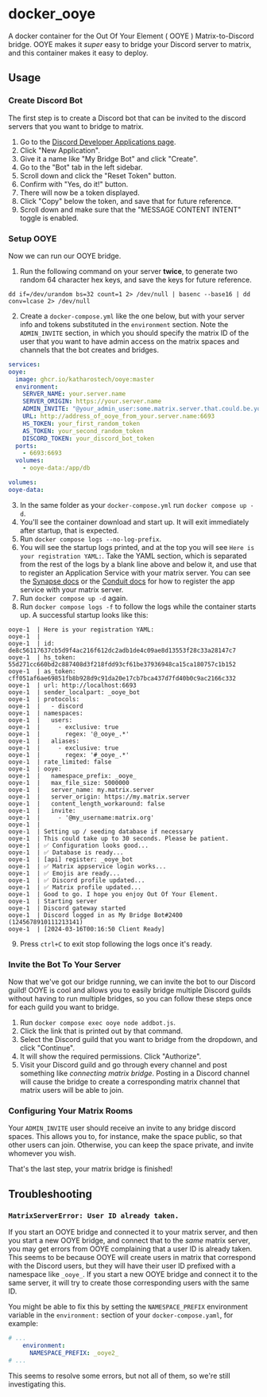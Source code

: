 # docker_ooye

A docker container for the Out Of Your Element ( OOYE ) Matrix-to-Discord bridge. OOYE makes it
_super_ easy to bridge your Discord server to matrix, and this container makes it easy to deploy.

## Usage

### Create Discord Bot

The first step is to create a Discord bot that can be invited to the discord servers that you want
to bridge to matrix.

1. Go to the [Discord Developer Applications page](https://discord.com/developers/applications).
2. Click "New Application".
3. Give it a name like "My Bridge Bot" and click "Create".
4. Go to the "Bot" tab in the left sidebar.
5. Scroll down and click the "Reset Token" button.
6. Confirm with "Yes, do it!" button.
7. There will now be a token displayed.
8. Click "Copy" below the token, and save that for future reference.
9. Scroll down and make sure that the "MESSAGE CONTENT INTENT" toggle is enabled.

### Setup OOYE

Now we can run our OOYE bridge.

1. Run the following command on your server **twice**, to generate two random 64 character hex keys,
  and save the keys for future reference.
  ```
  dd if=/dev/urandom bs=32 count=1 2> /dev/null | basenc --base16 | dd conv=lcase 2> /dev/null
  ```
2. Create a `docker-compose.yml` like the one below, but with your server info and tokens substituted
  in the `environment` section.
  Note the `ADMIN_INVITE` section, in which you should specify the matrix ID of the user that you want
  to have admin access on the matrix spaces and channels that the bot creates and bridges.
  ```yaml
services:
  ooye:
    image: ghcr.io/katharostech/ooye:master
    environment:
      SERVER_NAME: your.server.name
      SERVER_ORIGIN: https://your.server.name
      ADMIN_INVITE: "@your_admin_user:some.matrix.server.that.could.be.your.server.name.or.not"
      URL: http://address_of_ooye_from_your.server.name:6693
      HS_TOKEN: your_first_random_token
      AS_TOKEN: your_second_random_token
      DISCORD_TOKEN: your_discord_bot_token
    ports:
      - 6693:6693
    volumes:
      - ooye-data:/app/db

volumes:
  ooye-data:
  ```
3. In the same folder as your `docker-compose.yml` run `docker compose up -d`.
4. You'll see the container download and start up. It will exit immediately after startup, that is
  expected.
5. Run `docker compose logs --no-log-prefix`.
6. You will see the startup logs printed, and at the top you will see `Here is your registration YAML:`.
  Take the YAML section, which is separated from the rest of the logs by a blank line above and below it,
  and use that to register an Application Service with your matrix server. You can see the [Synapse docs][sd]
  or the [Conduit docs][cd] for how to register the app service with your matrix server.
7. Run `docker compose up -d` again.
8. Run `docker compose logs -f` to follow the logs while the container starts up. A successful startup looks
  like this:
  ```
ooye-1  | Here is your registration YAML:
ooye-1  |
ooye-1  | id: de8c56117637cb5d9f4ac216f612dc2adb1de4c09ae8d13553f28c33a28147c7
ooye-1  | hs_token: 55d271cc660bd2c887408d3f218fdd93cf61be37936948ca15ca180757c1b152
ooye-1  | as_token: cff051af6ae69851fb8b928d9c91da20e17cb7bca437d7fd40b0c9ac2166c332
ooye-1  | url: http://localhost:6693
ooye-1  | sender_localpart: _ooye_bot
ooye-1  | protocols:
ooye-1  |   - discord
ooye-1  | namespaces:
ooye-1  |   users:
ooye-1  |     - exclusive: true
ooye-1  |       regex: '@_ooye_.*'
ooye-1  |   aliases:
ooye-1  |     - exclusive: true
ooye-1  |       regex: '#_ooye_.*'
ooye-1  | rate_limited: false
ooye-1  | ooye:
ooye-1  |   namespace_prefix: _ooye_
ooye-1  |   max_file_size: 5000000
ooye-1  |   server_name: my.matrix.server
ooye-1  |   server_origin: https://my.matrix.server
ooye-1  |   content_length_workaround: false
ooye-1  |   invite:
ooye-1  |     - '@my_username:matrix.org'
ooye-1  |
ooye-1  | Setting up / seeding database if necessary
ooye-1  | This could take up to 30 seconds. Please be patient.
ooye-1  | ✅ Configuration looks good...
ooye-1  | ✅ Database is ready...
ooye-1  | [api] register: _ooye_bot
ooye-1  | ✅ Matrix appservice login works...
ooye-1  | ✅ Emojis are ready...
ooye-1  | ✅ Discord profile updated...
ooye-1  | ✅ Matrix profile updated...
ooye-1  | Good to go. I hope you enjoy Out Of Your Element.
ooye-1  | Starting server
ooye-1  | Discord gateway started
ooye-1  | Discord logged in as My Bridge Bot#2400 (1245678910111213141)
ooye-1  | [2024-03-16T00:16:50 Client Ready]
  ```
9. Press `ctrl+C` to exit stop following the logs once it's ready.

[sd]: https://matrix-org.github.io/synapse/latest/application_services.html
[cd]: https://gitlab.com/famedly/conduit/-/blob/next/APPSERVICES.md

### Invite the Bot To Your Server

Now that we've got our bridge running, we can invite the bot to our Discord guild! OOYE is cool
and allows you to easily bridge multiple Discord guilds without having to run multiple bridges,
so you can follow these steps once for each guild you want to bridge.

1. Run `docker compose exec ooye node addbot.js`.
2. Click the link that is printed out by that command.
3. Select the Discord guild that you want to bridge from the dropdown, and click "Continue".
4. It will show the required permissions. Click "Authorize".
5. Visit your Discord guild and go through every channel and post something like _connecting matrix bridge_.
  Posting in a Discord channel will cause the bridge to create a corresponding matrix channel that matrix
  users will be able to join.


### Configuring Your Matrix Rooms

Your `ADMIN_INVITE` user should receive an invite to any bridge discord spaces. This allows you
to, for instance, make the space public, so that other users can join. Otherwise, you can keep
the space private, and invite whomever you wish.

That's the last step, your matrix bridge is finished!

## Troubleshooting

### `MatrixServerError: User ID already taken.`

If you start an OOYE bridge and connected it to your matrix server, and then you start a new OOYE
bridge, and connect that to the _same_ matrix server, you may get errors from OOYE complaining
that a user ID is already taken. This seems to be because OOYE will create users in matrix that correspond
with the Discord users, but they will have their user ID prefixed with a namespace like `_ooye_`.
If you start a new OOYE bridge and connect it to the same server, it will try to create those
corresponding users with the same ID.

You might be able to fix this by setting the `NAMESPACE_PREFIX` environment
variable in the `environment:` section of your `docker-compose.yaml`, for example:

```yaml
# ...
    environment:
      NAMESPACE_PREFIX: _ooye2_
# ...
```

This seems to resolve some errors, but not all of them, so we're still investigating this.

